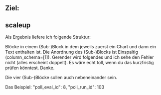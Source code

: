 Ziel:
- 



## scaleup
Als Ergebnis liefere ich folgende Struktur:

Blöcke in einem (Sub-)Block in dem jeweils zuerst ein Chart und dann ein Text enthalten ist. Die Anordnung des (Sub-)Blocks ist Einspaltig (column_schema=[1]). Gerender wird folgendes und ich sehe den Fehler nicht (alles erscheint doppelt). Es wäre echt toll, wenn du das kurzfristig prüfen könntest. Danke.

Die vier (Sub-)Blöcke sollen auch nebeneinander sein.

Das Beispiel: "poll_eval_id": 8, "poll_run_id": 103